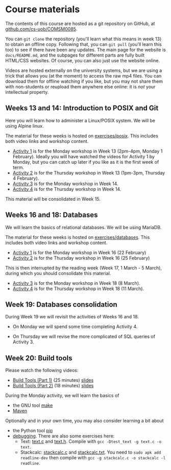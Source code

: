 # Course materials

The contents of this course are hosted as a git repository on GitHub, at
[github.com/cs-uob/COMSM0085](https://github.com/cs-uob/COMSM0085). 

You can ```git clone``` the repository (you'll learn what this means in week 13) to obtain an
offline copy. Following that, you can ```git pull``` (you'll learn this too) to see if there have
been any updates. The main page for the website is `docs/README.md`, and the subpages for different
parts are fully built HTML/CSS websites. Of course, you can also just use the website online.

Videos are hosted externally on the university systems, but we are using a trick that allows you (at
the moment) to access the raw mp4 files. You can download them for offline watching if you like, but
you may not share them with non-students or reupload them anywhere else online: it is _not_ your
intellectual property.

## Weeks 13 and 14: Introduction to POSIX and Git

Here you will learn how to administer a Linux/POSIX system. We will be using Alpine linux.

The material for these weeks is hosted on [exercises/posix](./exercises/posix). This includes both video links and workshop content.

  * [Activity 1](./exercises/posix/act1/index.html) is for the Monday workshop in Week 13 (2pm-4pm, Monday 1 February). Ideally you will have watched the videos for Activity 1 by Monday, but you can catch up later if you like as it is the first week of term.
  * [Activity 2](./exercises/posix/act2/index.html) is for the Thursday workshop in Week 13 (1pm-3pm, Thursday 4 February).
  * [Activity 3](./exercises/posix/act3/index.html) is for the Monday workshop in Week 14.
  * [Activity 4](./exercises/posix/act4/index.html) is for the Thursday workshop in Week 14.

This material will be consolidated in Week 15.
  
## Weeks 16 and 18: Databases

We will learn the basics of relational databases. We will be using MariaDB.

The material for these weeks is hosted on [exercises/databases](./exercises/databases). This includes both video links and workshop content.

  * [Activity 1](./exercises/databases/databases/1/sql-introduction.html) is for the Monday workshop in Week 16 (22 February)
  * [Activity 2](./exercises/databases/databases/2/sql-beginners.html) is for the Thursday workshop in Week 16 (25 February)

This is then interrupted by the reading week (Week 17, 1 March - 5 March), during which you should consolidate this material.

  * [Activity 3](./exercises/databases/databases/3/sql-intermediate.html) is for the Monday workshop in Week 18 (8 March).
  * [Activity 4](./exercises/databases/databases/4/sql-java.html) is for the Thursday workshop in Week 18 (11 March).


## Week 19: Databases consolidation

During Week 19 we will revisit the activities of Weeks 16 and 18.

* On Monday we will spend some time completing Activity 4.

* On Thursday we will revise the more complicated of SQL queries of Activity 3.
## Week 20: Build tools

Please watch the following videos:

  * [Build Tools (Part 1)](https://ams-hsta-ims-ond.mediasite.com/MediasiteDeliver/vol01/bristoluniversity/MP4Video/e4cdcf68-e1e3-4e01-8eba-bf22a48a2f5f.mp4/QualityLevels(698000)) (25 minutes) [slides](https://cs-uob.github.io/COMS10012/slides/Build%20Tools%201.pdf)
  * [Build Tools (Part 2)](https://ams-hsta-ims-ond.mediasite.com/MediasiteDeliver/vol01/bristoluniversity/MP4Video/7aa9e7bf-de38-42bf-8fef-11585ca85f72.mp4/QualityLevels(698000)) (18 minutes) [slides](https://cs-uob.github.io/COMS10012/slides/Build%20Tools%202.pdf)

During the Monday activity, we will learn the basics of
  * the GNU tool [make](./buildtools/c.html)
  * [Maven](./buildtools/java.html)

Optionally and in your own time, you may also consider learning a bit about

  * the Python tool [pip](./buildtools/python.md)
  * [debugging](https://web.microsoftstream.com/video/b920571e-e55c-4dbc-b29c-162c5a565486?list=studio). There 
    are also some exercises here:
     * Text: [text.c](/COMS10012/resources/debugging/text.c) and [text.h](/COMS10012/resources/debugging/text.h). Compile with `gcc -Dtest_text -g text.c -o text`.
     * Stackcalc: [stackcalc.c](/COMS10012/resources/debugging/stackcalc.c) and [stackcalc.txt](/COMS10012/resources/debugging/stackcalc.txt). You need to `sudo apk add readline-dev` then compile with `gcc -g stackcalc.c -o stackcalc -l readline`.
